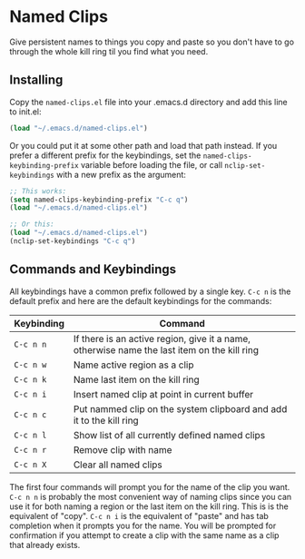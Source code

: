 # Named Clips

Give persistent names to things you copy and paste so you don't have to go through the whole kill ring til you find what you need.


## Installing

Copy the `named-clips.el` file into your .emacs.d directory and add this line to init.el:

```lisp
(load "~/.emacs.d/named-clips.el")
```

Or you could put it at some other path and load that path instead.  If you prefer a different prefix for the keybindings, set the `named-clips-keybinding-prefix` variable before loading the file, or call `nclip-set-keybindings` with a new prefix as the argument:

```lisp
;; This works:
(setq named-clips-keybinding-prefix "C-c q")
(load "~/.emacs.d/named-clips.el")

;; Or this:
(load "~/.emacs.d/named-clips.el")
(nclip-set-keybindings "C-c q")
```


## Commands and Keybindings

All keybindings have a common prefix followed by a single key.  `C-c n` is the default prefix and here are the default keybindings for the commands:

| Keybinding    | Command       |
| ------------- | ------------- |
| `C-c n n`     | If there is an active region, give it a name, otherwise name the last item on the kill ring |
| `C-c n w`     | Name active region as a clip |
| `C-c n k`     | Name last item on the kill ring |
| `C-c n i`     | Insert named clip at point in current buffer |
| `C-c n c`     | Put nammed clip on the system clipboard and add it to the kill ring |
| `C-c n l`     | Show list of all currently defined named clips |
| `C-c n r`     | Remove clip with name |
| `C-c n X`     | Clear all named clips |

The first four commands will prompt you for the name of the clip you want.  `C-c n n` is probably the most convenient way of naming clips since you can use it for both naming a region or the last item on the kill ring.  This is is the equivalent of "copy".  `C-c n i` is the equivalent of "paste" and has tab completion when it prompts you for the name.  You will be prompted for confirmation if you attempt to create a clip with the same name as a clip that already exists.

